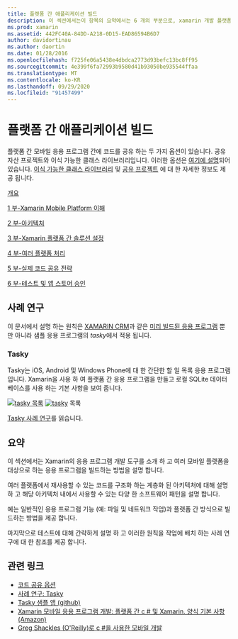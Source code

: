 ```yaml
---
title: 플랫폼 간 애플리케이션 빌드
description: 이 섹션에서는이 항목의 요약에서는 6 개의 부분으로, xamarin 개발 플랫폼을 사용 하 여 응용 프로그램을 빌드하는 방법에 대해 설명 하 고, Xamarin이 모바일 앱을 설계 하는 방법을 이해 하 고, 다양 한 앱 스토어에서 테스트 및 배포 하는
ms.prod: xamarin
ms.assetid: 442FC40A-84DD-A218-0D15-EAD86594B6D7
author: davidortinau
ms.author: daortin
ms.date: 01/28/2016
ms.openlocfilehash: f725fe06a5438e4dbdca2773d93befc13bc8ff95
ms.sourcegitcommit: 4e399f6fa72993b9580d41b93050be935544ffaa
ms.translationtype: MT
ms.contentlocale: ko-KR
ms.lasthandoff: 09/29/2020
ms.locfileid: "91457499"
---
```

# <a name="building-cross-platform-applications"></a>플랫폼 간 애플리케이션 빌드

플랫폼 간 모바일 응용 프로그램 간에 코드를 공유 하는 두 가지 옵션이 있습니다. 공유 자산 프로젝트와 이식 가능한 클래스 라이브러리입니다. 이러한 옵션은 [여기에 설명](~/cross-platform/app-fundamentals/code-sharing.md)되어 있습니다. [이식 가능한 클래스 라이브러리](~/cross-platform/app-fundamentals/pcl.md) 및 [공유 프로젝트](~/cross-platform/app-fundamentals/shared-projects.md) 에 대 한 자세한 정보도 제공 됩니다.

<a name="Sections"></a>

 [개요](~/cross-platform/app-fundamentals/building-cross-platform-applications/overview.md)

 [1 부-Xamarin Mobile Platform 이해](~/cross-platform/app-fundamentals/building-cross-platform-applications/understanding-the-xamarin-mobile-platform.md)

 [2 부-아키텍처](~/cross-platform/app-fundamentals/building-cross-platform-applications/architecture.md)

 [3 부-Xamarin 플랫폼 간 솔루션 설정](~/cross-platform/app-fundamentals/building-cross-platform-applications/setting-up-a-xamarin-cross-platform-solution.md)

 [4 부-여러 플랫폼 처리](~/cross-platform/app-fundamentals/building-cross-platform-applications/platform-divergence-abstraction-divergent-implementation.md)

 [5 부-실제 코드 공유 전략](~/cross-platform/app-fundamentals/building-cross-platform-applications/practical-code-sharing-strategies.md)

 [6 부-테스트 및 앱 스토어 승인](~/cross-platform/app-fundamentals/building-cross-platform-applications/testing-and-app-store-approvals.md)

 <a name="Cross-Platform_Mobile_Application_Case_Studies"></a>

## <a name="case-studies"></a>사례 연구

이 문서에서 설명 하는 원칙은 [XAMARIN CRM](https://xamarin.com/prebuilt/#xamarincrm)과 같은 [미리 빌드된 응용 프로그램](https://xamarin.com/prebuilt) 뿐만 아니라 샘플 응용 프로그램의 *tasky*에서 적용 됩니다.

 <a name="Tasky"></a>

### <a name="tasky"></a>Tasky

Tasky는 iOS, Android 및 Windows Phone에 대 한 간단한 할 일 목록 응용 프로그램입니다.
Xamarin을 사용 하 여 플랫폼 간 응용 프로그램을 만들고 로컬 SQLite 데이터베이스를 사용 하는 기본 사항을 보여 줍니다.

 [ ![ tasky 목록](images/iphone-list-sml.png)](images/iphone-list.png#lightbox) [ ![ tasky](images/iphone-list-sml.png)](images/iphone-list.png#lightbox) 목록

[Tasky 사례 연구](~/cross-platform/app-fundamentals/building-cross-platform-applications/case-study-tasky.md)를 읽습니다.

## <a name="summary"></a>요약

이 섹션에서는 Xamarin의 응용 프로그램 개발 도구를 소개 하 고 여러 모바일 플랫폼을 대상으로 하는 응용 프로그램을 빌드하는 방법을 설명 합니다.

여러 플랫폼에서 재사용할 수 있는 코드를 구조화 하는 계층화 된 아키텍처에 대해 설명 하 고 해당 아키텍처 내에서 사용할 수 있는 다양 한 소프트웨어 패턴을 설명 합니다.

예는 일반적인 응용 프로그램 기능 (예: 파일 및 네트워크 작업)과 플랫폼 간 방식으로 빌드하는 방법을 제공 합니다.

마지막으로 테스트에 대해 간략하게 설명 하 고 이러한 원칙을 작업에 배치 하는 사례 연구에 대 한 참조를 제공 합니다.

## <a name="related-links"></a>관련 링크

- [코드 공유 옵션](~/cross-platform/app-fundamentals/code-sharing.md)
- [사례 연구: Tasky](~/cross-platform/app-fundamentals/building-cross-platform-applications/case-study-tasky.md)
- [Tasky 샘플 앱 (github)](/samples/xamarin/mobile-samples/taskyportable/)
- [Xamarin 모바일 응용 프로그램 개발: 플랫폼 간 c # 및 Xamarin. 양식 기본 사항 (Amazon)](https://www.amazon.com/Xamarin-Mobile-Application-Development-Cross-Platform/dp/1484202155/)
- [Greg Shackles (O'Reilly)로 c #을 사용한 모바일 개발](https://shop.oreilly.com/product/0636920024002.do)